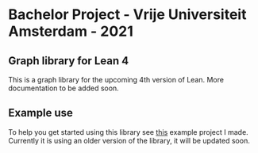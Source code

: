 # Bachelor Project - Vrije Universiteit Amsterdam - 2021

## Graph library for Lean 4

This is a graph library for the upcoming 4th version of Lean. More documentation to be added soon.

## Example use

To help you get started using this library see [this](https://github.com/PeterKementzey/example-lean4-pkg-using-Graph) example project I made. Currently it is using an older version of the library, it will be updated soon.
